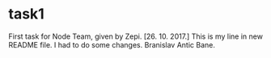 # task1
First task for Node Team, given by Zepi. [26. 10. 2017.]
This is my line in new README file. I had to do some changes. Branislav Antic Bane.
